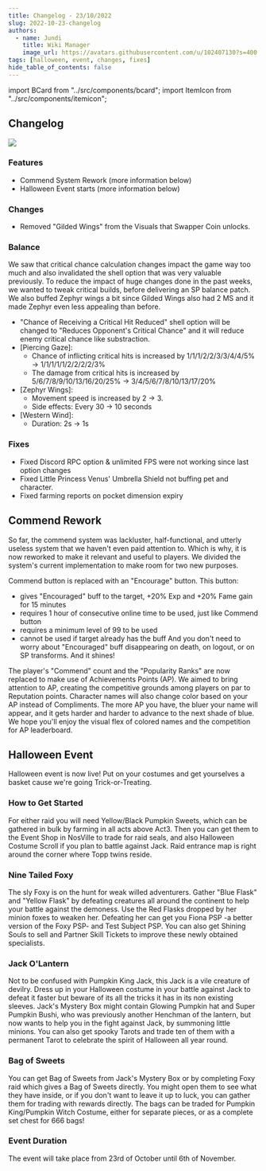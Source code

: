```yaml
---
title: Changelog - 23/10/2022
slug: 2022-10-23-changelog
authors:
  - name: Jundi
    title: Wiki Manager
    image_url: https://avatars.githubusercontent.com/u/102407130?s=400
tags: [halloween, event, changes, fixes]
hide_table_of_contents: false
---
```


import BCard from "../src/components/bcard";
import ItemIcon from "../src/components/itemicon";   

## Changelog

![](https://media.discordapp.net/attachments/959421753703161876/1032324666112626768/suggestion_clean.png?width=840&height=473)

### Features
- Commend System Rework (more information below)
- Halloween Event starts (more information below)

### Changes
- Removed "Gilded Wings" from the Visuals that Swapper Coin unlocks.

### Balance

We saw that critical chance calculation changes impact the game way too much and also invalidated the shell option that was very valuable previously. To reduce the impact of huge changes done in the past weeks, we wanted to tweak critical builds, before delivering an SP balance patch. We also buffed Zephyr wings a bit since Gilded Wings also had 2 MS and it made Zephyr even less appealing than before.

- "Chance of Receiving a Critical Hit Reduced" shell option will be changed to "Reduces Opponent's Critical Chance" and it will reduce enemy critical chance like substraction.
- [Piercing Gaze]:
  - <BCard>Chance of inflicting critical hits is increased by 1/1/1/2/2/3/3/4/4/5% -> 1/1/1/1/1/2/2/2/2/3%</BCard>
  - <BCard>The damage from critical hits is increased by 5/6/7/8/9/10/13/16/20/25% -> 3/4/5/6/7/8/10/13/17/20%</BCard>
- [Zephyr Wings]:
  - <BCard>Movement speed is increased by 2 -> 3.</BCard>
  - <BCard>Side effects: Every 30 -> 10 seconds</BCard>
- [Western Wind]:
  - <BCard>Duration: 2s -> 1s</BCard>

### Fixes
- Fixed Discord RPC option & unlimited FPS were not working since last option changes
- Fixed Little Princess Venus' Umbrella Shield not buffing pet and character.
- Fixed farming reports on pocket dimension expiry

## Commend Rework

So far, the commend system was lackluster, half-functional, and utterly useless system that we haven't even paid attention to.
Which is why, it is now reworked to make it relevant and useful to players.
We divided the system's current implementation to make room for two new purposes.

Commend button is replaced with an "Encourage" button. This button:
- gives "Encouraged" buff to the target, +20% Exp and +20% Fame gain for 15 minutes
- requires 1 hour of consecutive online time to be used, just like Commend button
- requires a minimum level of 99 to be used
- cannot be used if target already has the buff
And you don't need to worry about "Encouraged" buff disappearing on death, on logout, or on SP transforms. And it shines!

The player's "Commend" count and the "Popularity Ranks" are now replaced to make use of Achievements Points (AP).
We aimed to bring attention to AP, creating the competitive grounds among players on par to Reputation points.
Character names will also change color based on your AP instead of Compliments.
The more AP you have, the bluer your name will appear, and it gets harder and harder to advance to the next shade of blue.
We hope you'll enjoy the visual flex of colored names and the competition for AP leaderboard.

## Halloween Event

Halloween event is now live!
Put on your costumes and get yourselves a basket cause we're going Trick-or-Treating.

### How to Get Started

For either raid you will need Yellow/Black Pumpkin Sweets, which can be gathered in bulk by farming in all acts above Act3.
Then you can get them to the Event Shop in NosVille to trade for raid seals, and also Halloween Costume Scroll if you plan to battle against Jack.
Raid entrance map is right around the corner where Topp twins reside.

### Nine Tailed Foxy

The sly Foxy is on the hunt for weak willed adventurers. Gather "Blue Flask" and "Yellow Flask" by defeating creatures all around the continent to help your battle against the demoness. Use the Red Flasks dropped by her minion foxes to weaken her.
Defeating her can get you Fiona PSP -a better version of the Foxy PSP- and Test Subject PSP. You can also get Shining Souls to sell and Partner Skill Tickets to improve these newly obtained specialists.

### Jack O'Lantern

Not to be confused with Pumpkin King Jack, this Jack is a vile creature of devilry. Dress up in your Halloween costume in your battle against Jack to defeat it faster but beware of its all the tricks it has in its non existing sleeves.
Jack's Mystery Box might contain Glowing Pumpkin hat and Super Pumpkin Bushi, who was previously another Henchman of the lantern, but now wants to help you in the fight against Jack, by summoning little minions.
You can also get spooky Tarots and trade ten of them with a permanent Tarot to celebrate the spirit of Halloween all year round. 

### Bag of Sweets

You can get Bag of Sweets from Jack's Mystery Box or by completing Foxy raid which gives a Bag of Sweets directly. 
You might open them to see what they have inside, or if you don't want to leave it up to luck, you can gather them for trading with rewards directly.
The bags can be traded for Pumpkin King/Pumpkin Witch Costume, either for separate pieces, or as a complete set chest for 666 bags!

### Event Duration

The event will take place from 23rd of October until 6th of November.
